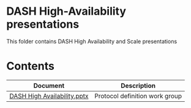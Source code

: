 # DASH High-Availability presentations

This folder contains DASH High Availability and Scale presentations

# Contents

| Document                                               | Description                                |
| ------------------------------------------------------ | ------------------------------------------ |
| [DASH High Availability.pptx](DASH%20High%20Availability.pptx) | Protocol definition work group         |


